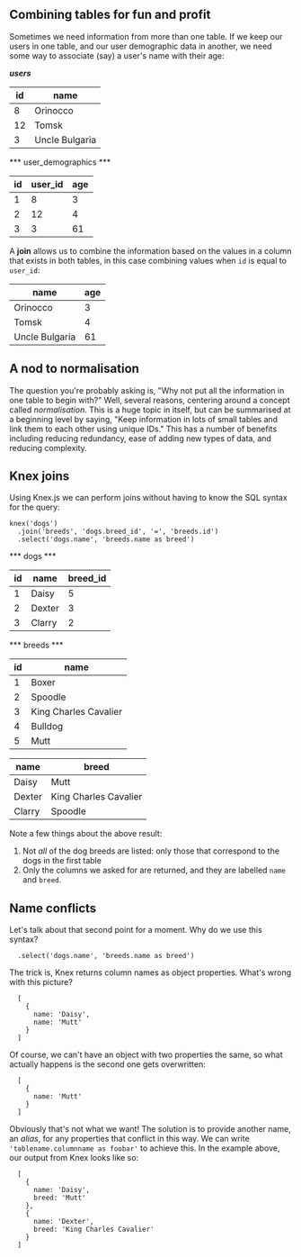 ## Combining tables for fun and profit

Sometimes we need information from more than one table. If we keep our users in one table, and our user demographic data in another, we need some way to associate (say) a user's name with their age:

***users***

| id | name           |
|----|----------------|
| 8  | Orinocco       |
| 12 | Tomsk          |
| 3  | Uncle Bulgaria |

*** user_demographics ***

| id | user_id | age |
|----|---------|-----|
| 1  | 8       | 3   |
| 2  | 12      | 4   |
| 3  | 3       | 61  |

A **join** allows us to combine the information based on the values in a column that exists in both tables, in this case combining values when `id` is equal to `user_id`:

| name           | age |
|----------------|-----|
| Orinocco       | 3   |
| Tomsk          | 4   |
| Uncle Bulgaria | 61  |


## A nod to normalisation

The question you're probably asking is, "Why not put all the information in one table to begin with?" Well, several reasons, centering around a concept called _normalisation_. This is a huge topic in itself, but can be summarised at a beginning level by saying, "Keep information in lots of small tables and link them to each other using unique IDs." This has a number of benefits including reducing redundancy, ease of adding new types of data, and reducing complexity. 


## Knex joins

Using Knex.js we can perform joins without having to know the SQL syntax for the query:

```
knex('dogs')
  .join('breeds', 'dogs.breed_id', '=', 'breeds.id')
  .select('dogs.name', 'breeds.name as breed')
```

*** dogs ***

| id | name   | breed_id |
|----|--------|----------|
| 1  | Daisy  | 5        |
| 2  | Dexter | 3        |
| 3  | Clarry | 2        |

*** breeds ***

| id | name                  |
|----|-----------------------|
| 1  | Boxer                 |
| 2  | Spoodle               |
| 3  | King Charles Cavalier |
| 4  | Bulldog               |
| 5  | Mutt                  |

| name      | breed                 |
|-----------|-----------------------|
| Daisy     | Mutt                  |
| Dexter    | King Charles Cavalier |
| Clarry    | Spoodle               |

Note a few things about the above result:

 1. Not _all_ of the dog breeds are listed: only those that correspond to the dogs in the first table
 2. Only the columns we asked for are returned, and they are labelled `name` and `breed`.


## Name conflicts

Let's talk about that second point for a moment. Why do we use this syntax?
```
  .select('dogs.name', 'breeds.name as breed')
```
The trick is, Knex returns column names as object properties. What's wrong with this picture?
```
  [ 
    {
      name: 'Daisy',
      name: 'Mutt'
    }
  ]
```
Of course, we can't have an object with two properties the same, so what actually happens is the second one gets overwritten:
```
  [
    {
      name: 'Mutt'
    }
  ]
```
Obviously that's not what we want! The solution is to provide another name, an _alias_, for any properties that conflict in this way. We can write `'tablename.columnname as foobar'` to achieve this. In the example above, our output from Knex looks like so:
```
  [
    {
      name: 'Daisy',
      breed: 'Mutt'
    },
    {
      name: 'Dexter',
      breed: 'King Charles Cavalier'
    }
  ]
```
